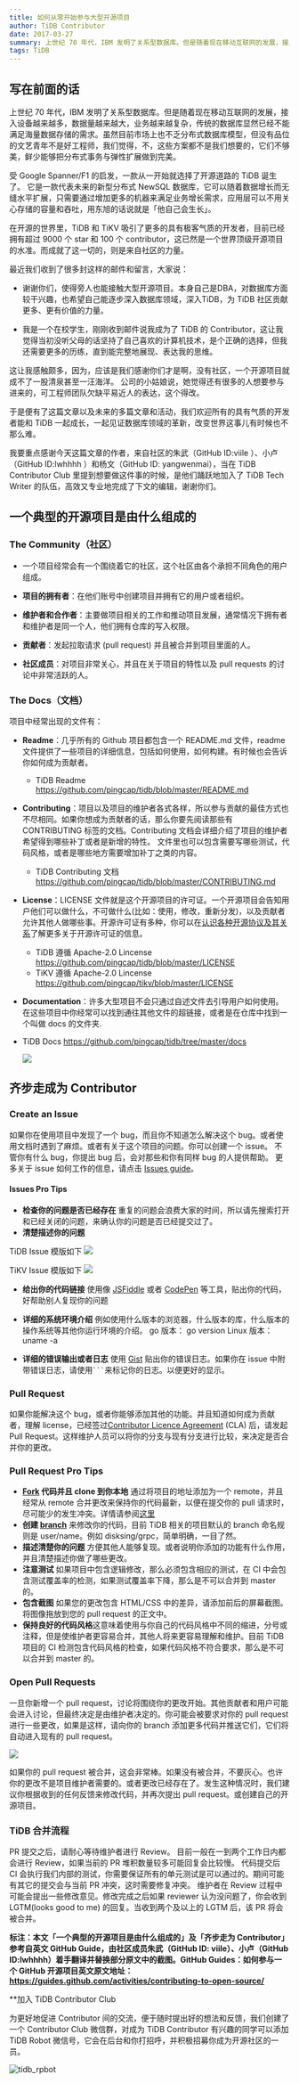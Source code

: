 ```yaml
---
title: 如何从零开始参与大型开源项目
author: TiDB Contributor
date: 2017-03-27
summary: 上世纪 70 年代，IBM 发明了关系型数据库。但是随着现在移动互联网的发展，接入设备越来越多，数据量越来越大，业务越来越复杂，传统的数据库显然已经不能满足海量数据存储的需求。虽然目前市场上也不乏分布式数据库模型，但没有品位的文艺青年不是好工程师，我们觉得，不，这些方案都不是我们想要的，它们不够美，鲜少能够把分布式事务与弹性扩展做到完美。
tags: TiDB
---
```



## 写在前面的话
 
上世纪 70 年代，IBM 发明了关系型数据库。但是随着现在移动互联网的发展，接入设备越来越多，数据量越来越大，业务越来越复杂，传统的数据库显然已经不能满足海量数据存储的需求。虽然目前市场上也不乏分布式数据库模型，但没有品位的文艺青年不是好工程师，我们觉得，不，这些方案都不是我们想要的，它们不够美，鲜少能够把分布式事务与弹性扩展做到完美。
 
受 Google Spanner/F1 的启发，一款从一开始就选择了开源道路的 TiDB 诞生了。 它是一款代表未来的新型分布式 NewSQL 数据库，它可以随着数据增长而无缝水平扩展，只需要通过增加更多的机器来满足业务增长需求，应用层可以不用关心存储的容量和吞吐，用东旭的话说就是「他自己会生长」。
 
在开源的世界里，TiDB 和 TiKV 吸引了更多的具有极客气质的开发者，目前已经拥有超过 9000 个 star 和 100 个 contributor，这已然是一个世界顶级开源项目的水准。而成就了这一切的，则是来自社区的力量。
 
最近我们收到了很多封这样的邮件和留言，大家说：
 
- 谢谢你们，使得旁人也能接触大型开源项目。本身自己是DBA，对数据库方面较干兴趣，也希望自己能逐步深入数据库领域，深入TiDB，为 TiDB 社区贡献更多、更有价值的力量。
 
- 我是一个在校学生，刚刚收到邮件说我成为了 TiDB 的 Contributor，这让我觉得当初没听父母的话坚持了自己喜欢的计算机技术，是个正确的选择，但我还需要更多的历练，直到能完整地展现、表达我的思维。
 
这让我感触颇多，因为，应该是我们感谢你们才是啊，没有社区，一个开源项目就成不了一股清泉甚至一汪海洋。
公司的小姑娘说，她觉得还有很多的人想要参与进来的，可工程师团队欠缺平易近人的表达，这个得改。
 
于是便有了这篇文章以及未来的多篇文章和活动，我们欢迎所有的具有气质的开发者能和 TiDB 一起成长，一起见证数据库领域的革新，改变世界这事儿有时候也不那么难。
 
我要重点感谢今天这篇文章的作者，来自社区的朱武（GitHub ID:viile ）、小卢（GitHub ID:lwhhhh ）和杨文（GitHub ID: yangwenmai），当在 TiDB Contributor Club 里提到想要做这件事的时候，是他们踊跃地加入了 TiDB Tech Writer 的队伍，高效又专业地完成了下文的编辑，谢谢你们。

## 一个典型的开源项目是由什么组成的
 
### The Community（社区）
 
- 一个项目经常会有一个围绕着它的社区，这个社区由各个承担不同角色的用户组成。
 
- **项目的拥有者**：在他们账号中创建项目并拥有它的用户或者组织。
 
- **维护者和合作者**：主要做项目相关的工作和推动项目发展，通常情况下拥有者和维护者是同一个人，他们拥有仓库的写入权限。
 
- **贡献者**：发起拉取请求 (pull request) 并且被合并到项目里面的人。
 
- **社区成员**：对项目非常关心，并且在关于项目的特性以及 pull requests 的讨论中非常活跃的人。
 
### The Docs（文档）
  
项目中经常出现的文件有：
 
- **Readme**：几乎所有的 Github 项目都包含一个 README\.md 文件，readme 文件提供了一些项目的详细信息，包括如何使用，如何构建。有时候也会告诉你如何成为贡献者。
  - TiDB Readme https://github.com/pingcap/tidb/blob/master/README.md
 
- **Contributing**：项目以及项目的维护者各式各样，所以参与贡献的最佳方式也不尽相同。如果你想成为贡献者的话，那么你要先阅读那些有 CONTRIBUTING 标签的文档。Contributing 文档会详细介绍了项目的维护者希望得到哪些补丁或者是新增的特性。
  文件里也可以包含需要写哪些测试，代码风格，或者是哪些地方需要增加补丁之类的内容。
  - TiDB Contributing 文档 https://github.com/pingcap/tidb/blob/master/CONTRIBUTING.md
 
- **License**：LICENSE 文件就是这个开源项目的许可证。一个开源项目会告知用户他们可以做什么，不可做什么(比如：使用，修改，重新分发)，以及贡献者允许其他人做哪些事。开源许可证有多种，你可以在[认识各种开源协议及其关系](http://blog.jasonding.top/2015/05/11/Git/%E3%80%90Git%E3%80%91%E8%AE%A4%E8%AF%86%E5%90%84%E7%A7%8D%E5%BC%80%E6%BA%90%E5%8D%8F%E8%AE%AE%E5%8F%8A%E5%85%B6%E5%85%B3%E7%B3%BB/)了解更多关于开源许可证的信息。
  - TiDB 遵循 Apache-2.0 Lincense 
https://github.com/pingcap/tidb/blob/master/LICENSE
  - TiKV 遵循 Apache-2.0 Lincense https://github.com/pingcap/tikv/blob/master/LICENSE
 
-  **Documentation**：许多大型项目不会只通过自述文件去引导用户如何使用。在这些项目中你经常可以找到通往其他文件的超链接，或者是在仓库中找到一个叫做 docs 的文件夹.
  - TiDB Docs https://github.com/pingcap/tidb/tree/master/docs 
 
    ![](http://on51si7u9.bkt.clouddn.com/meitu%20%281%29.jpg)

## 齐步走成为 Contributor
### Create an Issue
如果你在使用项目中发现了一个 bug，而且你不知道怎么解决这个 bug。或者使用文档时遇到了麻烦。或者有关于这个项目的问题。你可以创建一个 issue。
不管你有什么 bug，你提出 bug 后，会对那些和你有同样 bug 的人提供帮助。
更多关于 issue 如何工作的信息，请点击 [Issues guide](http://guides.github.com/features/issues)。


#### Issues Pro Tips

* **检查你的问题是否已经存在**  重复的问题会浪费大家的时间，所以请先搜索打开和已经关闭的问题，来确认你的问题是否已经提交过了。
* **清楚描述你的问题** 

TiDB Issue 模版如下
![](//blog-10039692.file.myqcloud.com/1495095238292_3364_1495095236515.png)

TiKV Issue 模版如下
![](//blog-10039692.file.myqcloud.com/1495095267461_2980_1495095265261.png)

* **给出你的代码链接** 使用像 [JSFiddle](http://jsfiddle.net/) 或者 [CodePen](http://codepen.io/) 等工具，贴出你的代码，好帮助别人复现你的问题
* **详细的系统环境介绍** 例如使用什么版本的浏览器，什么版本的库，什么版本的操作系统等其他你运行环境的介绍。
go 版本： go version
Linux 版本： uname -a

* **详细的错误输出或者日志** 使用 [Gist](http://gist.github.com/) 贴出你的错误日志。如果你在 issue 中附带错误日志，请使用` ``` `来标记你的日志。以便更好的显示。
 
### Pull Request

如果你能解决这个 bug，或者你能够添加其他的功能。并且知道如何成为贡献者，理解 license，已经签过[Contributor Licence Agreement](https://en.wikipedia.org/wiki/Contributor_License_Agreement) (CLA) 后，请发起 Pull Request。这样维护人员可以将你的分支与现有分支进行比较，来决定是否合并你的更改。
 
### Pull Request Pro Tips

* **[Fork](http://guides.github.com/activities/forking/) 代码并且 clone 到你本地** 通过将项目的地址添加为一个 remote，并且经常从 remote 合并更改来保持你的代码最新，以便在提交你的 pull 请求时，尽可能少的发生冲突。详情请参阅[这里](https://help.github.com/articles/syncing-a-fork)
* **创建 [branch](http://guides.github.com/introduction/flow/)** 来修改你的代码，目前 TiDB 相关的项目默认的 branch 命名规则是 user/name。例如 disksing/grpc，简单明确，一目了然。
* **描述清楚你的问题** 方便其他人能够复现。或者说明你添加的功能有什么作用，并且清楚描述你做了哪些更改。
* **注意测试** 如果项目中包含逻辑修改，那么必须包含相应的测试，在 CI 中会包含测试覆盖率的检测，如果测试覆盖率下降，那么是不可以合并到 master 的。
* **包含截图** 如果您的更改包含 HTML/CSS 中的差异，请添加前后的屏幕截图。将图像拖放到您的 pull request 的正文中。
* **保持良好的代码风格**这意味着使用与你自己的代码风格中不同的缩进，分号或注释，但是使维护者更容易合并，其他人将来更容易理解和维护。目前 TiDB 项目的 CI 检测包含代码风格的检查，如果代码风格不符合要求，那么是不可以合并到 master 的。

### Open Pull Requests
一旦你新增一个 pull request，讨论将围绕你的更改开始。其他贡献者和用户可能会进入讨论，但最终决定是由维护者决定的。你可能会被要求对你的 pull request 进行一些更改，如果是这样，请向你的 branch 添加更多代码并推送它们，它们将自动进入现有的 pull request。

![](//blog-10039692.file.myqcloud.com/1495095498619_7465_1495095497070.png)

如果你的 pull request 被合并，这会非常棒。如果没有被合并，不要灰心。也许你的更改不是项目维护者需要的。或者更改已经存在了。发生这种情况时，我们建议你根据收到的任何反馈来修改代码，并再次提出 pull request。或创建自己的开源项目。
 
### TiDB 合并流程
PR 提交之后，请耐心等待维护者进行 Review。
目前一般在一到两个工作日内都会进行 Review，如果当前的 PR 堆积数量较多可能回复会比较慢。
代码提交后 CI 会执行我们内部的测试，你需要保证所有的单元测试是可以通过的。期间可能有其它的提交会与当前 PR 冲突，这时需要修复冲突。
维护者在 Review 过程中可能会提出一些修改意见。修改完成之后如果 reviewer 认为没问题了，你会收到 LGTM(looks good to me) 的回复。当收到两个及以上的 LGTM 后，该 PR 将会被合并。
 
 
**标注：本文「一个典型的开源项目是由什么组成的」及「齐步走为 Contributor」参考自英文 GitHub Guide，由社区成员朱武（GitHub ID: viile）、小卢（GitHub ID:lwhhhh）着手翻译并替换部分原文中的截图。GitHub Guides：如何参与一个 GitHub 开源项目英文原文地址： https://guides.github.com/activities/contributing-to-open-source/**

**加入 TiDB Contributor Club
 
为更好地促进 Contributor 间的交流，便于随时提出好的想法和反馈，我们创建了一个 Contributor Club 微信群，对成为 TiDB Contributor 有兴趣的同学可以添加 TiDB Robot 微信号，它会在后台和你打招呼，并积极招募你成为开源社区的一员。
 
![](media/tidb-robot.jpg "tidb_rpbot")